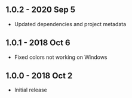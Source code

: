 ## 1.0.2 - 2020 Sep 5
- Updated dependencies and project metadata

## 1.0.1 - 2018 Oct 6
- Fixed colors not working on Windows

## 1.0.0 - 2018 Oct 2
- Initial release
